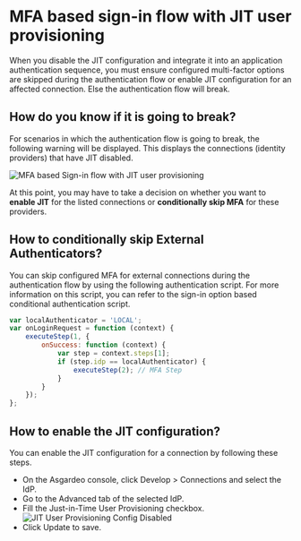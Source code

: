 # MFA based sign-in flow with JIT user provisioning

When you disable the JIT configuration and integrate it into an application authentication sequence,
you must ensure configured multi-factor options are skipped during the authentication flow or enable
JIT configuration for an affected connection. Else the authentication flow will break.

## How do you know if it is going to break?

For scenarios in which the authentication flow is going to break, the following warning will be displayed.
This displays the connections (identity providers) that have JIT disabled.

<img :src="$withBase('/assets/img/references/idp-settings/jit-mfa-conflict.png')" alt="MFA based Sign-in flow with JIT user provisioning">

At this point, you may have to take a decision on whether you want to **enable JIT** for the
listed connections or **conditionally skip MFA** for these providers.

## How to conditionally skip External Authenticators?

You can skip configured MFA for external connections during the authentication flow by using the
following authentication script. For more information on this script, you can refer to the
<a :href="$withBase('/guides/authentication/conditional-auth/sign-in-option-based-template/#how-it-works')">sign-in option based conditional authentication script</a>.

```js
var localAuthenticator = 'LOCAL';
var onLoginRequest = function (context) {
    executeStep(1, {
        onSuccess: function (context) {
            var step = context.steps[1];
            if (step.idp == localAuthenticator) {
                executeStep(2); // MFA Step
            }
        }
    });
};
```

## How to enable the JIT configuration?

You can enable the JIT configuration for a connection by following these steps.

- On the Asgardeo console, click Develop > Connections and select the IdP.
- Go to the Advanced tab of the selected IdP.
- Fill the Just-in-Time User Provisioning checkbox.
  <img :src="$withBase('/assets/img/references/idp-settings/jit-disabled.png')" alt="JIT User Provisioning Config Disabled">
- Click Update to save.